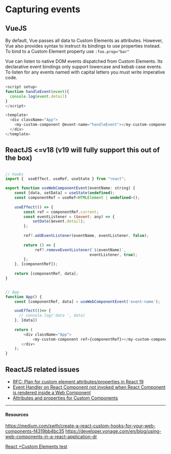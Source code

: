 # Capturing events 


## VueJS


By default, Vue passes all data to Custom Elements as attributes. However, Vue also provides syntax to instruct its bindings to use properties instead. To bind to a Custom Element property use `:foo.prop="bar"`


Vue can listen to native DOM events dispatched from Custom Elements. Its declarative event bindings only support lowercase and kebab case events. To listen for any events named with capital letters you must write imperative code.


```js
<script setup>
function handleEvent(event){
  console.log(event.detail)
}
</script>

<template>
  <div className="App">
    <my-custom-component @event-name="handleEvent"></my-custom-component>
  </div>
</template>
```



## ReactJS <=v18 (v19 will fully support this out of the box)
```js

// hooks
import {  useEffect, useRef, useState } from "react";

export function useWebComponentEvent(eventName: string) {
    const [data, setData] = useState(undefined);
    const componentRef = useRef<HTMLElement | undefined>();
 
    useEffect(() => {
        const ref = componentRef.current;
        const eventListener = ($event: any) => {
            setData($event.detail);
        };
 
        ref?.addEventListener(eventName, eventListener, false);
 
        return () => {
             ref?.removeEventListener(`${eventName}`, 
                                     eventListener, true);
        };
    }, [componentRef]);
 
    return [componentRef, data];
}


// App
function App() {
    const [componentRef, data] = useWebComponentEvent('event-name');

    useEffect(()=> {
      // console.log('data ', data)
    }, [data])
 
    return (
        <div className="App">
            <my-custom-component ref={componentRef}></my-custom-component>
       </div>
    );
}

```




## ReactJS related issues

* [RFC: Plan for custom element attributes/properties in React 19](https://github.com/facebook/react/issues/11347)
* [Event Handler on React Component not invoked when React Component is rendered inside a Web Component](https://github.com/facebook/react/issues/9242)
* [Attributes and properties for Custom Components](https://github.com/facebook/react/issues/7249)





---
#### Resources
https://medium.com/swlh/create-a-react-custom-hooks-for-your-web-components-f4319bb4bc35
https://developer.vonage.com/en/blog/using-web-components-in-a-react-application-dr

[React +Custom Elements test](https://custom-elements-everywhere.com/libraries/react-experimental/results/results.html)
